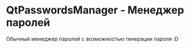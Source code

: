 # QtPasswordsManager - Менеджер паролей
Обычный менеджер паролей с возможностью генерации пароля :D
